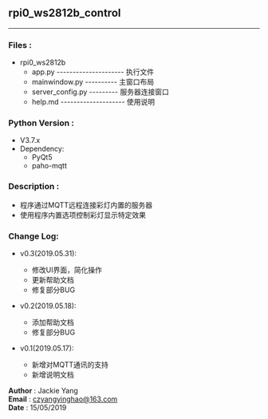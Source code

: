 ## rpi0_ws2812b_control
----------------------------------------------------

### Files :
- rpi0_ws2812b
    - app.py --------------------- 执行文件
    - mainwindow.py ---------- 主窗口布局
    - server_config.py --------- 服务器连接窗口
    - help.md -------------------- 使用说明

### Python Version : 
- V3.7.x
- Dependency:
    - PyQt5
    - paho-mqtt


### Description :
- 程序通过MQTT远程连接彩灯内置的服务器
- 使用程序内置选项控制彩灯显示特定效果 

### Change Log:

- v0.3(2019.05.31):
    - 修改UI界面，简化操作
    - 更新帮助文档
    - 修复部分BUG

- v0.2(2019.05.18):
    - 添加帮助文档
    - 修复部分BUG

- v0.1(2019.05.17):
    - 新增对MQTT通讯的支持
    - 新增说明文档


**Author**         : Jackie Yang  
**Email**          : czyangyinghao@163.com  
**Date**           : 15/05/2019

